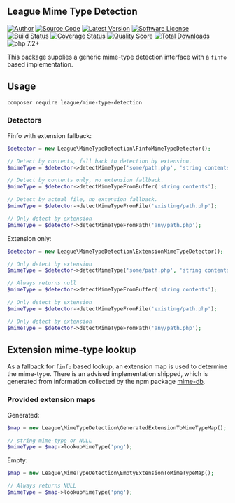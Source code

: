 ## League Mime Type Detection

[![Author](https://img.shields.io/badge/author-@frankdejonge-blue.svg)](https://twitter.com/frankdejonge)
[![Source Code](https://img.shields.io/badge/source-league%2Fmime--type--detection-blue.svg)](https://github.com/thephpleague/mime-type-detection)
[![Latest Version](https://img.shields.io/github/tag/league/mime-type-detection.svg)](https://github.com/thephpleague/mime-type-detection/releases)
[![Software License](https://img.shields.io/badge/license-MIT-brightgreen.svg)](https://github.com/thephpleague/mime-type-detection/blob/master/LICENSE)
[![Build Status](https://travis-ci.org/thephpleague/mime-type-detection.svg?branch=master)](https://travis-ci.org/thephpleague/mime-type-detection)
[![Coverage Status](https://img.shields.io/scrutinizer/coverage/g/thephpleague/mime-type-detection.svg)](https://scrutinizer-ci.com/g/thephpleague/mime-type-detection/code-structure)
[![Quality Score](https://img.shields.io/scrutinizer/g/thephpleague/mime-type-detection.svg)](https://scrutinizer-ci.com/g/thephpleague/mime-type-detection)
[![Total Downloads](https://img.shields.io/packagist/dt/league/mime-type-detection.svg)](https://packagist.org/packages/league/mime-type-detection)
![php 7.2+](https://img.shields.io/badge/php-min%207.2-red.svg)


This package supplies a generic mime-type detection interface with a
`finfo` based implementation.

## Usage

```bash
composer require league/mime-type-detection
```

### Detectors

Finfo with extension fallback:

```php
$detector = new League\MimeTypeDetection\FinfoMimeTypeDetector();

// Detect by contents, fall back to detection by extension.
$mimeType = $detector->detectMimeType('some/path.php', 'string contents');

// Detect by contents only, no extension fallback.
$mimeType = $detector->detectMimeTypeFromBuffer('string contents');

// Detect by actual file, no extension fallback.
$mimeType = $detector->detectMimeTypeFromFile('existing/path.php');

// Only detect by extension
$mimeType = $detector->detectMimeTypeFromPath('any/path.php');
```

Extension only:

```php
$detector = new League\MimeTypeDetection\ExtensionMimeTypeDetector();

// Only detect by extension
$mimeType = $detector->detectMimeType('some/path.php', 'string contents');

// Always returns null
$mimeType = $detector->detectMimeTypeFromBuffer('string contents');

// Only detect by extension
$mimeType = $detector->detectMimeTypeFromFile('existing/path.php');

// Only detect by extension
$mimeType = $detector->detectMimeTypeFromPath('any/path.php');
```

## Extension mime-type lookup

As a fallback for `finfo` based lookup, an extension map
is used to determine the mime-type. There is an advised implementation
shipped, which is generated from information collected by the npm
package [mime-db](https://www.npmjs.com/package/mime-db).

### Provided extension maps

Generated:

```php
$map = new League\MimeTypeDetection\GeneratedExtensionToMimeTypeMap();

// string mime-type or NULL
$mimeType = $map->lookupMimeType('png');
```

Empty:

```php
$map = new League\MimeTypeDetection\EmptyExtensionToMimeTypeMap();

// Always returns NULL
$mimeType = $map->lookupMimeType('png');
```
